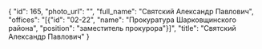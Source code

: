 {
    "id": 165,
    "photo_url": "",
    "full_name": "Святский Александр Павлович",
    "offices": "[{\"id\": \"02-22\", \"name\": \"Прокуратура Шарковщинского района\", \"position\": \"заместитель прокурора\"}]",
    "title": "Святский Александр Павлович"
}